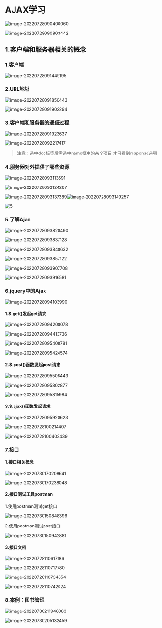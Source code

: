 #  AJAX学习

![image-20220728090400060](C:\Users\HP\AppData\Roaming\Typora\typora-user-images\image-20220728090400060.png)

![image-20220728090803442](C:\Users\HP\AppData\Roaming\Typora\typora-user-images\image-20220728090803442.png)

## 1.客户端和服务器相关的概念

### 1.客户端

![image-20220728091449195](C:\Users\HP\AppData\Roaming\Typora\typora-user-images\image-20220728091449195.png)



### 2.URL地址

![image-20220728091850443](C:\Users\HP\AppData\Roaming\Typora\typora-user-images\image-20220728091850443.png)

![image-20220728091902294](C:\Users\HP\AppData\Roaming\Typora\typora-user-images\image-20220728091902294.png)



### 3.客户端和服务器的通信过程

![image-20220728091923637](C:\Users\HP\AppData\Roaming\Typora\typora-user-images\image-20220728091923637.png)

![image-20220728092217417](C:\Users\HP\AppData\Roaming\Typora\typora-user-images\image-20220728092217417.png)

>
>
>注意：选中doc标签后需选中name框中的某个项目 才可看到response选项



### 4.服务器对外提供了哪些资源

![image-20220728093113691](C:\Users\HP\AppData\Roaming\Typora\typora-user-images\image-20220728093113691.png)

![image-20220728093124267](C:\Users\HP\AppData\Roaming\Typora\typora-user-images\image-20220728093124267.png)

![image-20220728093137389](C:\Users\HP\AppData\Roaming\Typora\typora-user-images\image-20220728093137389.png)![image-20220728093149257](C:\Users\HP\AppData\Roaming\Typora\typora-user-images\image-20220728093149257.png)

![5](C:\Users\HP\AppData\Roaming\Typora\typora-user-images\image-20220728093051981.png)

### 5.了解Ajax

![image-20220728093820490](C:\Users\HP\AppData\Roaming\Typora\typora-user-images\image-20220728093820490.png)

![image-20220728093837128](C:\Users\HP\AppData\Roaming\Typora\typora-user-images\image-20220728093837128.png)

![image-20220728093848632](C:\Users\HP\AppData\Roaming\Typora\typora-user-images\image-20220728093848632.png)

![image-20220728093857122](C:\Users\HP\AppData\Roaming\Typora\typora-user-images\image-20220728093857122.png)

![image-20220728093907708](C:\Users\HP\AppData\Roaming\Typora\typora-user-images\image-20220728093907708.png)

![image-20220728093916581](C:\Users\HP\AppData\Roaming\Typora\typora-user-images\image-20220728093916581.png)

### 6.jquery中的Ajax

![image-20220728094103990](C:\Users\HP\AppData\Roaming\Typora\typora-user-images\image-20220728094103990.png)

#### 1.$.get()发起get请求

![image-20220728094208078](C:\Users\HP\AppData\Roaming\Typora\typora-user-images\image-20220728094208078.png)

![image-20220728094413736](C:\Users\HP\AppData\Roaming\Typora\typora-user-images\image-20220728094413736.png)

![image-20220728095408781](C:\Users\HP\AppData\Roaming\Typora\typora-user-images\image-20220728095408781.png)

![image-20220728095424574](C:\Users\HP\AppData\Roaming\Typora\typora-user-images\image-20220728095424574.png)



#### 2.$.post()函数发起post请求

![image-20220728095506443](C:\Users\HP\AppData\Roaming\Typora\typora-user-images\image-20220728095506443.png)

![image-20220728095802877](C:\Users\HP\AppData\Roaming\Typora\typora-user-images\image-20220728095802877.png)

![image-20220728095815984](C:\Users\HP\AppData\Roaming\Typora\typora-user-images\image-20220728095815984.png)

#### 3.$.ajax()函数发起请求

![image-20220728095920623](C:\Users\HP\AppData\Roaming\Typora\typora-user-images\image-20220728095920623.png)

![image-20220728100214407](C:\Users\HP\AppData\Roaming\Typora\typora-user-images\image-20220728100214407.png)

![image-20220728100403439](C:\Users\HP\AppData\Roaming\Typora\typora-user-images\image-20220728100403439.png)

### 7.接口

#### 1.接口相关概念

![image-20220730170208641](C:\Users\HP\AppData\Roaming\Typora\typora-user-images\image-20220730170208641.png)

![image-20220730170238048](C:\Users\HP\AppData\Roaming\Typora\typora-user-images\image-20220730170238048.png)



#### 2.接口测试工具postman

1.使用postman测试get接口

![image-20220730150848396](C:\Users\HP\AppData\Roaming\Typora\typora-user-images\image-20220730150848396.png)

2.使用postman测试post接口

![image-20220730150942881](C:\Users\HP\AppData\Roaming\Typora\typora-user-images\image-20220730150942881.png)





#### 3.接口文档

![image-20220728110617186](C:\Users\HP\AppData\Roaming\Typora\typora-user-images\image-20220728110617186.png)

![image-20220728110717780](C:\Users\HP\AppData\Roaming\Typora\typora-user-images\image-20220728110717780.png)

![image-20220728110734854](C:\Users\HP\AppData\Roaming\Typora\typora-user-images\image-20220728110734854.png)

![image-20220728110742024](C:\Users\HP\AppData\Roaming\Typora\typora-user-images\image-20220728110742024.png)



### 8.案例：图书管理

![image-20220730211946083](C:\Users\HP\AppData\Roaming\Typora\typora-user-images\image-20220730211946083.png)

![image-20220730205132459](C:\Users\HP\AppData\Roaming\Typora\typora-user-images\image-20220730205132459.png)